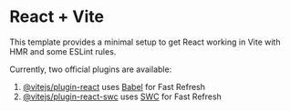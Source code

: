 # React + Vite

This template provides a minimal setup to get React working in Vite with HMR and some ESLint rules.

Currently, two official plugins are available:

1. [@vitejs/plugin-react](https://github.com/vitejs/vite-plugin-react/blob/main/packages/plugin-react/README.md) uses [Babel](https://babeljs.io/) for Fast Refresh
2. [@vitejs/plugin-react-swc](https://github.com/vitejs/vite-plugin-react-swc) uses [SWC](https://swc.rs/) for Fast Refresh
